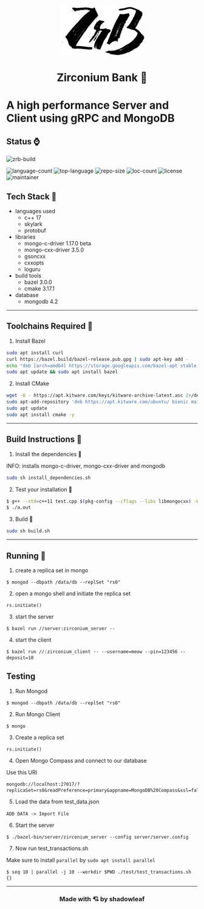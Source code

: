 <div align="center">
<img src="logo.png" >
</div>

<h1 align="center">Zirconium Bank 🤑</h1>

# A high performance Server and Client using gRPC and MongoDB

## Status ⌚

![zrb-build](https://github.com/satyajitghana/ProjektZirconium/workflows/zrb-build/badge.svg?branch=master)

![language-count](https://img.shields.io/github/languages/count/satyajitghana/ProjektZirconium)
![top-language](https://img.shields.io/github/languages/top/satyajitghana/ProjektZirconium)
![repo-size](https://img.shields.io/github/repo-size/satyajitghana/ProjektZirconium)
![loc-count](https://sloc.xyz/github/satyajitghana/ProjektZirconium)
![license](https://img.shields.io/github/license/satyajitghana/ProjektZirconium)
![maintainer](https://img.shields.io/badge/maintainer-shadowleaf-blue)

## Tech Stack 🧠

- languages used
    - c++ 17
    - skylark
    - protobuf
- libraries
    - mongo-c-driver 1.17.0 beta
    - mongo-cxx-driver 3.5.0
    - gsoncxx
    - cxxopts
    - loguru
- build tools
    - bazel 3.0.0
    - cmake 3.17.1
- database
    - mongodb 4.2

---

## Toolchains Required 🎈

1. Install Bazel

```bash
sudo apt install curl
curl https://bazel.build/bazel-release.pub.gpg | sudo apt-key add -
echo "deb [arch=amd64] https://storage.googleapis.com/bazel-apt stable jdk1.8" | sudo tee /etc/apt/sources.list.d/bazel.list
sudo apt update && sudo apt install bazel
```

2. Install CMake

```bash
wget -O - https://apt.kitware.com/keys/kitware-archive-latest.asc 2>/dev/null | sudo apt-key add -
sudo apt-add-repository 'deb https://apt.kitware.com/ubuntu/ bionic main'
sudo apt update
sudo apt install cmake -y
```

---

## Build Instructions 🔨

1. Install the dependencies 🍰

INFO: installs mongo-c-driver, mongo-cxx-driver and mongodb

```bash
sudo sh install_dependencies.sh
```

2. Test your installation 🧪

```bash
$ g++ --std=c++11 test.cpp $(pkg-config --cflags --libs libmongocxx) -Wl,-rpath,/usr/local/lib
$ ./a.out
```

3. Build 🚀

```bash
sudo sh build.sh
```

---

## Running 🎯

1. create a replica set in mongo

```shell
$ mongod --dbpath /data/db --replSet "rs0"
```

2. open a mongo shell and initiate the replica set
```
rs.initiate()
```

3. start the server
```shell
$ bazel run //server:zirconium_server --       
```


4. start the client

```shell
$ bazel run //:zirconium_client -- --username=meow --pin=123456 --deposit=10
```

## Testing

1. Run Mongod

```shell
$ mongod --dbpath /data/db --replSet "rs0"
```

2. Run Mongo Client

```shell
$ mongo
```

3. Create a replica set
```shell
rs.initiate()
```

4. Open Mongo Compass and connect to our database

Use this URI
```shell
mongodb://localhost:27017/?replicaSet=rs0&readPreference=primary&appname=MongoDB%20Compass&ssl=false
```

5. Load the data from test_data.json

`ADD DATA -> Import File`

6. Start the server

```shell
$ ./bazel-bin/server/zirconium_server --config server/server.config
```

7. Now run test_transactions.sh

Make sure to install `parallel` by `sudo apt install parallel`

```shell
$ seq 10 | parallel -j 10 --workdir $PWD ./test/test_transactions.sh {}
```

----

<h3 align="center">Made with 💘 by shadowleaf</h3>
